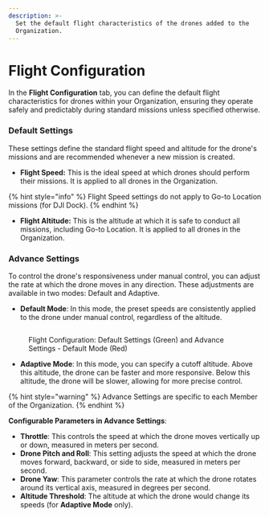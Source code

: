 ```yaml
---
description: >-
  Set the default flight characteristics of the drones added to the
  Organization.
---
```


# Flight Configuration

In the **Flight Configuration** tab, you can define the default flight characteristics for drones within your Organization, ensuring they operate safely and predictably during standard missions unless specified otherwise.

### Default Settings&#x20;

These settings define the standard flight speed and altitude for the drone's missions and are recommended whenever a new mission is created.

* **Flight Speed:** This is the ideal speed at which drones should perform their missions. It is applied to all drones in the Organization.&#x20;

{% hint style="info" %}
Flight Speed settings do not apply to Go-to Location missions (for DJI Dock).
{% endhint %}

* **Flight Altitude:** This is the altitude at which it is safe to conduct all missions, including Go-to Location. It is applied to all drones in the Organization.

### Advance Settings

To control the drone's responsiveness under manual control, you can adjust the rate at which the drone moves in any direction. These adjustments are available in two modes: Default and Adaptive.

* **Default Mode**: In this mode, the preset speeds are consistently applied to the drone under manual control, regardless of the altitude.

<figure><img src="../../.gitbook/assets/capture_20240419191604283.bmp" alt=""><figcaption><p>Flight Configuration: Default Settings (Green) and Advance Settings - Default Mode (Red)</p></figcaption></figure>

* **Adaptive Mode**: In this mode, you can specify a cutoff altitude. Above this altitude, the drone can be faster and more responsive. Below this altitude, the drone will be slower, allowing for more precise control.

{% hint style="warning" %}
Advance Settings are specific to each Member of the Organization.
{% endhint %}

**Configurable Parameters in Advance Settings**:

* **Throttle**: This controls the speed at which the drone moves vertically up or down, measured in meters per second.
* **Drone Pitch and Roll**: This setting adjusts the speed at which the drone moves forward, backward, or side to side, measured in meters per second.
* **Drone Yaw**: This parameter controls the rate at which the drone rotates around its vertical axis, measured in degrees per second.
* **Altitude Threshold**: The altitude at which the drone would change its speeds (for **Adaptive Mode** only).

<figure><img src="../../.gitbook/assets/capture_20240419191956647.bmp" alt=""><figcaption></figcaption></figure>
